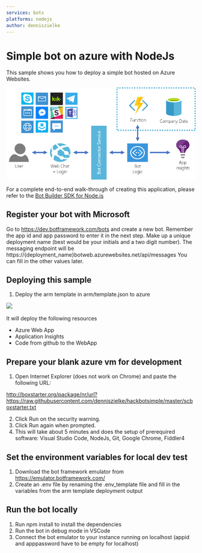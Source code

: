 ```yaml
---
services: bots
platforms: nodejs
author: denniszielke
---
```


# Simple bot on azure with NodeJs
This sample shows you how to deploy a simple bot hosted on Azure Websites. 

![Simple Bot Hackathon](./images/architecture.png)

For a complete end-to-end walk-through of creating this application, please refer to the [Bot Builder SDK for Node.js](https://docs.microsoft.com/en-us/bot-framework/nodejs/bot-builder-nodejs-overview)

## Register your bot with Microsoft
Go to https://dev.botframework.com/bots and create a new bot.
Remember the app id and app password to enter it in the next step.
Make up a unique deployment name (best would be your initials and a two digit number).
The messaging endpoint will be https://{deployment_name}botweb.azurewebsites.net/api/messages
You can fill in the other values later.

## Deploying this sample
1. Deploy the arm template in arm/template.json to azure

<a href="https://portal.azure.com/#create/Microsoft.Template/uri/https%3A%2F%2Fraw.githubusercontent.com%2Fdenniszielke%2Fhackbotsimple%2Fmaster%2Farm%2Ftemplate.json" target="_blank">
    <img src="http://azuredeploy.net/deploybutton.png"/>
</a>  

It will deploy the following resources
- Azure Web App
- Application Insights
- Code from github to the WebApp

## Prepare your blank azure vm for development

1. Open Internet Explorer (does not work on Chrome) and paste the following URL: 

http://boxstarter.org/package/nr/url?https://raw.githubusercontent.com/denniszielke/hackbotsimple/master/scboxstarter.txt

2. Click Run on the security warning. 
3. Click Run again when prompted. 
4. This will take about 5 minutes and does the setup of prerequired software: Visual Studio Code, NodeJs, Git, Google Chrome, Fiddler4

## Set the environment variables for local dev test
1. Download the bot framework emulator from https://emulator.botframework.com/ 
2. Create an .env file by renaming the .env_template file and fill in the variables from the arm template deployment output

## Run the bot locally
1. Run npm install to install the dependencies
2. Run the bot in debug mode in VSCode
3. Connect the bot emulator to your instance running on localhost (appid and apppassword have to be empty for localhost)